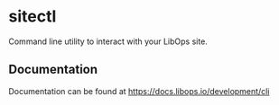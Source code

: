 # sitectl

Command line utility to interact with your LibOps site.

## Documentation

Documentation can be found at https://docs.libops.io/development/cli
